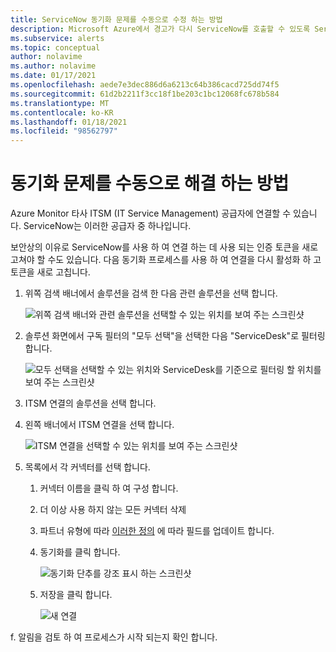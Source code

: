 ```yaml
---
title: ServiceNow 동기화 문제를 수동으로 수정 하는 방법
description: Microsoft Azure에서 경고가 다시 ServiceNow를 호출할 수 있도록 ServiceNow에 대 한 연결을 다시 설정 합니다.
ms.subservice: alerts
ms.topic: conceptual
author: nolavime
ms.author: nolavime
ms.date: 01/17/2021
ms.openlocfilehash: aede7e3dec886d6a6213c64b386cacd725dd74f5
ms.sourcegitcommit: 61d2b2211f3cc18f1be203c1bc12068fc678b584
ms.translationtype: MT
ms.contentlocale: ko-KR
ms.lasthandoff: 01/18/2021
ms.locfileid: "98562797"
---
```

# <a name="how-to-manually-fix-sync-problems"></a>동기화 문제를 수동으로 해결 하는 방법

Azure Monitor 타사 ITSM (IT Service Management) 공급자에 연결할 수 있습니다. ServiceNow는 이러한 공급자 중 하나입니다.

보안상의 이유로 ServiceNow를 사용 하 여 연결 하는 데 사용 되는 인증 토큰을 새로 고쳐야 할 수도 있습니다.
다음 동기화 프로세스를 사용 하 여 연결을 다시 활성화 하 고 토큰을 새로 고칩니다.

1. 위쪽 검색 배너에서 솔루션을 검색 한 다음 관련 솔루션을 선택 합니다.

    ![위쪽 검색 배너와 관련 솔루션을 선택할 수 있는 위치를 보여 주는 스크린샷](media/itsmc-resync-servicenow/solution-search-8bit.png)

1. 솔루션 화면에서 구독 필터의 "모두 선택"을 선택한 다음 "ServiceDesk"로 필터링 합니다.

    ![모두 선택을 선택할 수 있는 위치와 ServiceDesk를 기준으로 필터링 할 위치를 보여 주는 스크린샷](media/itsmc-resync-servicenow/solutions-list-8bit.png)

1. ITSM 연결의 솔루션을 선택 합니다.
1. 왼쪽 배너에서 ITSM 연결을 선택 합니다.

    ![ITSM 연결을 선택할 수 있는 위치를 보여 주는 스크린샷](media/itsmc-resync-servicenow/itsm-connector-8bit.png)

1. 목록에서 각 커넥터를 선택 합니다. 
    1. 커넥터 이름을 클릭 하 여 구성 합니다.
    1. 더 이상 사용 하지 않는 모든 커넥터 삭제

    1. 파트너 유형에 따라 [이러한 정의](./itsmc-connections.md) 에 따라 필드를 업데이트 합니다.

    1. 동기화를 클릭 합니다.

       ![동기화 단추를 강조 표시 하는 스크린샷](media/itsmc-resync-servicenow/resync-8bit2.png)

    1. 저장을 클릭 합니다.

        ![새 연결](media/itsmc-resync-servicenow/save-8bit.png)

f.    알림을 검토 하 여 프로세스가 시작 되는지 확인 합니다.
